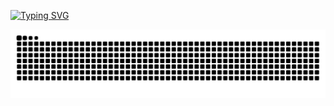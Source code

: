 [![Typing SVG](https://readme-typing-svg.herokuapp.com/?color=10B981&size=35&center=true&vCenter=true&width=1000&lines=hey,+I'm+Rafael+Severo+;Software+engineering+student)](https://git.io/typing-svg)

<img src="https://raw.githubusercontent.com/rafaeumesmo/Rafaeumesmo/output/snake.svg" alt="Snake animation" />

        
